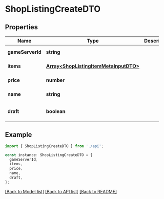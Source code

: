 # ShopListingCreateDTO

## Properties

| Name             | Type                                                                           | Description | Notes                             |
| ---------------- | ------------------------------------------------------------------------------ | ----------- | --------------------------------- |
| **gameServerId** | **string**                                                                     |             | [default to undefined]            |
| **items**        | [**Array&lt;ShopListingItemMetaInputDTO&gt;**](ShopListingItemMetaInputDTO.md) |             | [default to undefined]            |
| **price**        | **number**                                                                     |             | [default to undefined]            |
| **name**         | **string**                                                                     |             | [default to undefined]            |
| **draft**        | **boolean**                                                                    |             | [optional] [default to undefined] |

## Example

```typescript
import { ShopListingCreateDTO } from './api';

const instance: ShopListingCreateDTO = {
  gameServerId,
  items,
  price,
  name,
  draft,
};
```

[[Back to Model list]](../README.md#documentation-for-models) [[Back to API list]](../README.md#documentation-for-api-endpoints) [[Back to README]](../README.md)
